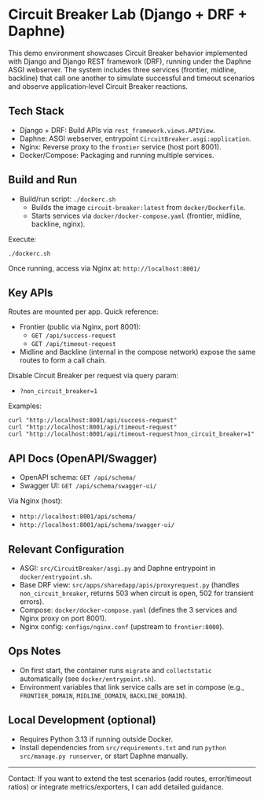 # Circuit Breaker Lab (Django + DRF + Daphne)

This demo environment showcases Circuit Breaker behavior implemented with Django and Django REST framework (DRF), running under the Daphne ASGI webserver. The system includes three services (frontier, midline, backline) that call one another to simulate successful and timeout scenarios and observe application‑level Circuit Breaker reactions.

## Tech Stack
- Django + DRF: Build APIs via `rest_framework.views.APIView`.
- Daphne: ASGI webserver, entrypoint `CircuitBreaker.asgi:application`.
- Nginx: Reverse proxy to the `frontier` service (host port 8001).
- Docker/Compose: Packaging and running multiple services.

## Build and Run
- Build/run script: `./dockerc.sh`
  - Builds the image `circuit-breaker:latest` from `docker/Dockerfile`.
  - Starts services via `docker/docker-compose.yaml` (frontier, midline, backline, nginx).

Execute:
```
./dockerc.sh
```

Once running, access via Nginx at: `http://localhost:8001/`

## Key APIs
Routes are mounted per app. Quick reference:
- Frontier (public via Nginx, port 8001):
  - `GET /api/success-request`
  - `GET /api/timeout-request`
- Midline and Backline (internal in the compose network) expose the same routes to form a call chain.

Disable Circuit Breaker per request via query param:
- `?non_circuit_breaker=1`

Examples:
```
curl "http://localhost:8001/api/success-request"
curl "http://localhost:8001/api/timeout-request"
curl "http://localhost:8001/api/timeout-request?non_circuit_breaker=1"
```

## API Docs (OpenAPI/Swagger)
- OpenAPI schema: `GET /api/schema/`
- Swagger UI: `GET /api/schema/swagger-ui/`

Via Nginx (host):
- `http://localhost:8001/api/schema/`
- `http://localhost:8001/api/schema/swagger-ui/`

## Relevant Configuration
- ASGI: `src/CircuitBreaker/asgi.py` and Daphne entrypoint in `docker/entrypoint.sh`.
- Base DRF view: `src/apps/sharedapp/apis/proxyrequest.py` (handles `non_circuit_breaker`, returns 503 when circuit is open, 502 for transient errors).
- Compose: `docker/docker-compose.yaml` (defines the 3 services and Nginx proxy on port 8001).
- Nginx config: `configs/nginx.conf` (upstream to `frontier:8000`).

## Ops Notes
- On first start, the container runs `migrate` and `collectstatic` automatically (see `docker/entrypoint.sh`).
- Environment variables that link service calls are set in compose (e.g., `FRONTIER_DOMAIN`, `MIDLINE_DOMAIN`, `BACKLINE_DOMAIN`).

## Local Development (optional)
- Requires Python 3.13 if running outside Docker.
- Install dependencies from `src/requirements.txt` and run `python src/manage.py runserver`, or start Daphne manually.

---
Contact: If you want to extend the test scenarios (add routes, error/timeout ratios) or integrate metrics/exporters, I can add detailed guidance.

